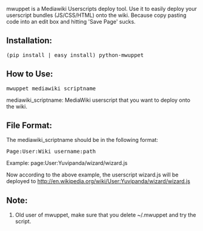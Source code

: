 mwuppet is a Mediawiki Userscripts deploy tool. Use it to easily deploy your userscript bundles (JS/CSS/HTML) onto the wiki. Because copy pasting code into an edit box and hitting 'Save Page' sucks.

Installation:
-------------

<pre>(pip install | easy_install) python-mwuppet</pre>

How to Use:
-----------

<pre>
mwuppet mediawiki_scriptname
</pre>

mediawiki_scriptname: MediaWiki userscript that you want to deploy onto the wiki.

File Format:
-------------
The mediawiki_scriptname should be in the following format:

<pre>
Page:User:Wiki_username:path
</pre>

Example: page:User:Yuvipanda/wizard/wizard.js

Now according to the above example, the userscript wizard.js will be deployed to http://en.wikipedia.org/wiki/User:Yuvipanda/wizard/wizard.js

Note:
-----
1) Old user of mwuppet, make sure that you delete ~/.mwuppet and try the script.
